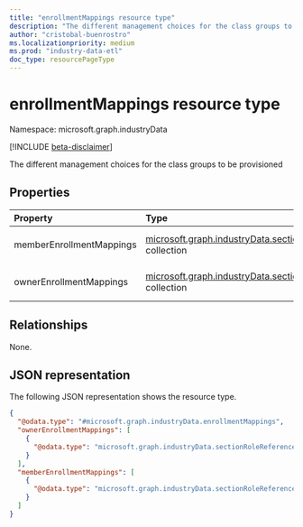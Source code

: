 ```yaml
---
title: "enrollmentMappings resource type"
description: "The different management choices for the class groups to be provisioned"
author: "cristobal-buenrostro"
ms.localizationpriority: medium
ms.prod: "industry-data-etl"
doc_type: resourcePageType
---
```


# enrollmentMappings resource type

Namespace: microsoft.graph.industryData

[!INCLUDE [beta-disclaimer](../../includes/beta-disclaimer.md)]

The different management choices for the class groups to be provisioned

## Properties

| Property                 | Type                                                                                                                        | Description                                       |
| :----------------------- | :-------------------------------------------------------------------------------------------------------------------------- | :------------------------------------------------ |
| memberEnrollmentMappings | [microsoft.graph.industryData.sectionRoleReferenceValue](../resources/industrydata-sectionrolereferencevalue.md) collection | The owner enrollmentMappings for the class group  |
| ownerEnrollmentMappings  | [microsoft.graph.industryData.sectionRoleReferenceValue](../resources/industrydata-sectionrolereferencevalue.md) collection | The member enrollmentMappings for the class group |

## Relationships

None.

## JSON representation

The following JSON representation shows the resource type.

<!-- {
  "blockType": "resource",
  "@odata.type": "microsoft.graph.industryData.enrollmentMappings"
}
-->

```json
{
  "@odata.type": "#microsoft.graph.industryData.enrollmentMappings",
  "ownerEnrollmentMappings": [
    {
      "@odata.type": "microsoft.graph.industryData.sectionRoleReferenceValue"
    }
  ],
  "memberEnrollmentMappings": [
    {
      "@odata.type": "microsoft.graph.industryData.sectionRoleReferenceValue"
    }
  ]
}
```
